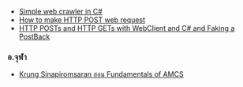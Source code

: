 - [Simple web crawler in C#](https://stackoverflow.com/questions/10452749/simple-web-crawler-in-c-sharp)
- [How to make HTTP POST web request](https://stackoverflow.com/questions/4015324/how-to-make-http-post-web-request)
- [HTTP POSTs and HTTP GETs with WebClient and C# and Faking a PostBack](https://www.hanselman.com/blog/HTTPPOSTsAndHTTPGETsWithWebClientAndCAndFakingAPostBack.aspx)

### อ.จุฬา
- [Krung Sinapiromsaran สอน Fundamentals of AMCS ](http://pioneer.netserv.chula.ac.th/~skrung/)
